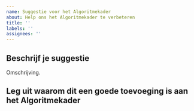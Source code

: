 ```yaml
---
name: Suggestie voor het Algoritmekader
about: Help ons het Algoritmekader te verbeteren
title: ''
labels: ''
assignees: ''
---
```


## Beschrijf je suggestie
Omschrijving.

## Leg uit waarom dit een goede toevoeging is aan het Algoritmekader
